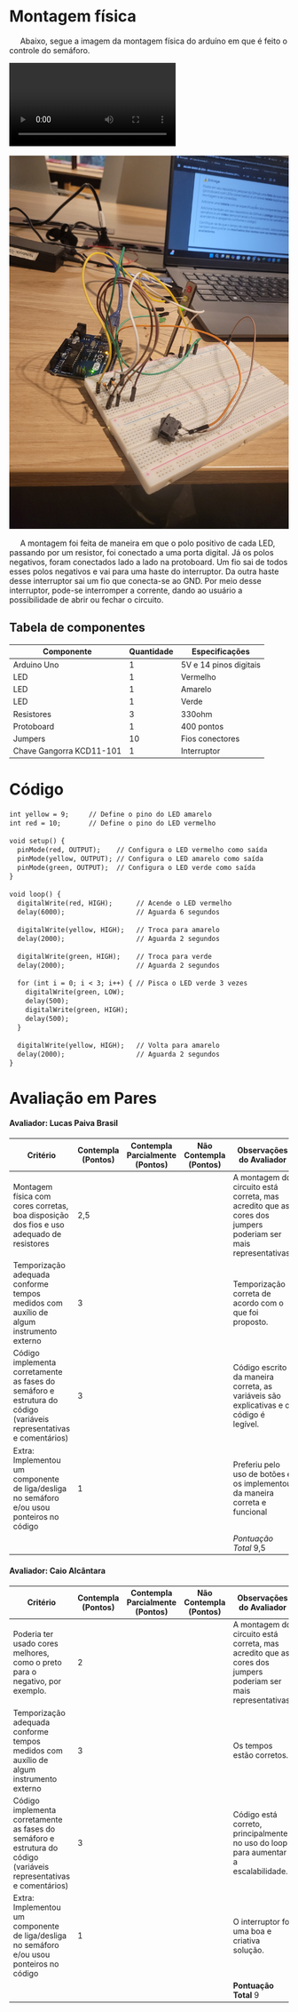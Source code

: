 # Montagem física
&nbsp;&nbsp;&nbsp;&nbsp; Abaixo, segue a imagem da montagem física do arduíno em que é feito o controle do semáforo.

<video controls src="assets/video-semaforo.mp4" title="Title"></video>

<img src="assets/foto-semaforo.jpg">

&nbsp;&nbsp;&nbsp;&nbsp; A montagem foi feita de maneira em que o polo positivo de cada LED, passando por um resistor, foi conectado a uma porta digital. Já os polos negativos, foram conectados lado a lado na protoboard. Um fio sai de todos esses polos negativos e vai para uma haste do interruptor. Da outra haste desse interruptor sai um fio que conecta-se ao GND. Por meio desse interruptor, pode-se interromper a corrente, dando ao usuário a possibilidade de abrir ou fechar o circuito.

## Tabela de componentes
| Componente     | Quantidade | Especificações                          |
|----------------|------------|-----------------------------------------|
| Arduino Uno    | 1          | 5V e 14 pinos digitais |
| LED            | 1          | Vermelho                   |
| LED            | 1          | Amarelo                   |
| LED            | 1          | Verde                   |
| Resistores     | 3          | 330ohm  |
| Protoboard     | 1          | 400 pontos        |
| Jumpers   | 10        | Fios conectores |
| Chave Gangorra KCD11-101| 1        | Interruptor

# Código

``` int green = 8;      // Define o pino do LED verde
int yellow = 9;     // Define o pino do LED amarelo
int red = 10;       // Define o pino do LED vermelho

void setup() {
  pinMode(red, OUTPUT);    // Configura o LED vermelho como saída
  pinMode(yellow, OUTPUT); // Configura o LED amarelo como saída
  pinMode(green, OUTPUT);  // Configura o LED verde como saída
}

void loop() {
  digitalWrite(red, HIGH);      // Acende o LED vermelho
  delay(6000);                  // Aguarda 6 segundos
  
  digitalWrite(yellow, HIGH);   // Troca para amarelo
  delay(2000);                  // Aguarda 2 segundos

  digitalWrite(green, HIGH);    // Troca para verde
  delay(2000);                  // Aguarda 2 segundos
  
  for (int i = 0; i < 3; i++) { // Pisca o LED verde 3 vezes
    digitalWrite(green, LOW);
    delay(500);
    digitalWrite(green, HIGH);
    delay(500);
  }

  digitalWrite(yellow, HIGH);   // Volta para amarelo
  delay(2000);                  // Aguarda 2 segundos
} 
```


# Avaliação em Pares

#### Avaliador: Lucas Paiva Brasil

| Critério                                                                                                 | Contempla (Pontos) | Contempla Parcialmente (Pontos) | Não Contempla (Pontos) | Observações do Avaliador |
|---------------------------------------------------------------------------------------------------------|--------------------|----------------------------------|--------------------------|---------------------------|
| Montagem física com cores corretas, boa disposição dos fios e uso adequado de resistores                | 2,5             |                       |                      |                       A montagem do circuito está correta, mas acredito que as cores dos jumpers poderiam ser mais representativas.    |
| Temporização adequada conforme tempos medidos com auxílio de algum instrumento externo                  | 3              |                          |                        | Temporização correta de acordo com o que foi proposto.                          |
| Código implementa corretamente as fases do semáforo e estrutura do código (variáveis representativas e comentários) |    3        |                          |                        |  Código escrito da maneira correta, as variáveis são explicativas e o código é legível.                       |
| Extra: Implementou um componente de liga/desliga no semáforo e/ou usou ponteiros no código | 1           |                         |                        |                       Preferiu pelo uso de botões e os implementou da maneira correta e funcional    |
|  |                                                             |  | |*Pontuação Total*  9,5|

#### Avaliador: Caio Alcântara

| Critério                                                                                                 | Contempla (Pontos) | Contempla Parcialmente (Pontos) | Não Contempla (Pontos) | Observações do Avaliador |
|---------------------------------------------------------------------------------------------------------|--------------------|----------------------------------|--------------------------|---------------------------|
| Poderia ter usado cores melhores, como o preto para o negativo, por exemplo.              | 2             |                       |                      |                       A montagem do circuito está correta, mas acredito que as cores dos jumpers poderiam ser mais representativas.    |
| Temporização adequada conforme tempos medidos com auxílio de algum instrumento externo                  | 3              |                          |                        | Os tempos estão corretos.                          |
| Código implementa corretamente as fases do semáforo e estrutura do código (variáveis representativas e comentários) |    3        |                          |                        |  Código está correto, principalmente no uso do loop para aumentar a escalabilidade.                    |
| Extra: Implementou um componente de liga/desliga no semáforo e/ou usou ponteiros no código | 1           |                         |                        |                       O interruptor foi uma boa e criativa solução.   |
|  |                                                             |  | |**Pontuação Total**  9|